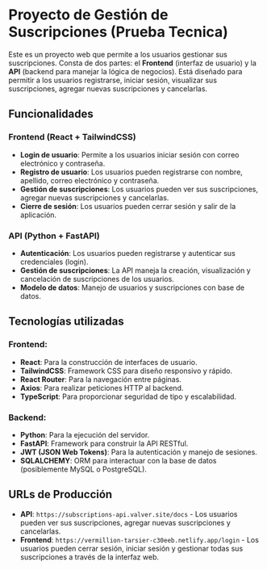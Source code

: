 # Proyecto de Gestión de Suscripciones (Prueba Tecnica)

Este es un proyecto web que permite a los usuarios gestionar sus suscripciones. Consta de dos partes: el **Frontend** (interfaz de usuario) y la **API** (backend para manejar la lógica de negocios). Está diseñado para permitir a los usuarios registrarse, iniciar sesión, visualizar sus suscripciones, agregar nuevas suscripciones y cancelarlas.

## Funcionalidades

### Frontend (React + TailwindCSS)
* **Login de usuario**: Permite a los usuarios iniciar sesión con correo electrónico y contraseña.
* **Registro de usuario**: Los usuarios pueden registrarse con nombre, apellido, correo electrónico y contraseña.
* **Gestión de suscripciones**: Los usuarios pueden ver sus suscripciones, agregar nuevas suscripciones y cancelarlas.
* **Cierre de sesión**: Los usuarios pueden cerrar sesión y salir de la aplicación.

### API (Python + FastAPI)
* **Autenticación**: Los usuarios pueden registrarse y autenticar sus credenciales (login).
* **Gestión de suscripciones**: La API maneja la creación, visualización y cancelación de suscripciones de los usuarios.
* **Modelo de datos**: Manejo de usuarios y suscripciones con base de datos.

## Tecnologías utilizadas

### Frontend:
* **React**: Para la construcción de interfaces de usuario.
* **TailwindCSS**: Framework CSS para diseño responsivo y rápido.
* **React Router**: Para la navegación entre páginas.
* **Axios**: Para realizar peticiones HTTP al backend.
* **TypeScript**: Para proporcionar seguridad de tipo y escalabilidad.

### Backend:
* **Python**: Para la ejecución del servidor.
* **FastAPI**: Framework para construir la API RESTful.
* **JWT (JSON Web Tokens)**: Para la autenticación y manejo de sesiones.
* **SQLALCHEMY**: ORM para interactuar con la base de datos (posiblemente MySQL o PostgreSQL).

## URLs de Producción

* **API**: `https://subscriptions-api.valver.site/docs` - Los usuarios pueden ver sus suscripciones, agregar nuevas suscripciones y cancelarlas.
* **Frontend**: `https://vermillion-tarsier-c30eeb.netlify.app/login` - Los usuarios pueden cerrar sesión, iniciar sesión y gestionar todas sus suscripciones a través de la interfaz web.




